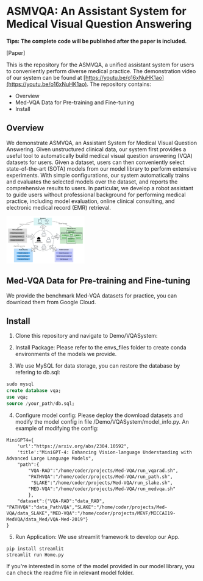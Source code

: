 # ASMVQA: An Assistant System for Medical Visual Question Answering

**Tips: The complete  code will be published after the paper is included.**

[Paper]

This is the repository for the ASMVQA, a unified assistant system for users to conveniently perform diverse medical practice. The demonstration video of our system can be found at [https://youtu.be/o16xNuHK1ao](https://youtu.be/o16xNuHK1ao). The repository contains:

- Overview
- Med-VQA Data for Pre-training and Fine-tuning
- Install

## Overview

We demonstrate ASMVQA, an Assistant System for Medical Visual Question Answering. Given unstructured clinical data, our system first provides a useful tool to automatically build medical visual question answering (VQA) datasets for users. Given a dataset, users can then conveniently select state-of-the-art (SOTA) models from our model library to perform extensive experiments. With simple
configurations, our system automatically trains and evaluates the selected models over the dataset, and reports the comprehensive results to users. In particular, we develop a robot assistant to guide users without professional background for performing medical practice, including model evaluation, online clinical consulting, and electronic medical record (EMR) retrieval.

<img src="/Overview.png" alt="Overview" style="zoom:20%;" />

## Med-VQA Data for Pre-training and Fine-tuning

We provide the benchmark Med-VQA datasets for practice, you can download them from Google Cloud.

## Install

1. Clone this repository and navigate to Demo/VQASystem:

2. Install Package:  Please refer to the envs_files folder to create conda environments of the models we provide. 

3. We use MySQL for data storage,  you can restore the database by refering to db.sql:

```sql
sudo mysql
create database vqa;
use vqa;
source /your_path/db.sql;
```

4. Configure model config: Please deploy the download datasets and modify the model config in file /Demo/VQASystem/model_info.py. An example of modifying the config:

```
MiniGPT4={
    'url':"https://arxiv.org/abs/2304.10592",
    'title':"MiniGPT-4: Enhancing Vision-language Understanding with Advanced Large Language Models",
    "path":{
        "VQA-RAD":"/home/coder/projects/Med-VQA/run_vqarad.sh",
        "PATHVQA":"/home/coder/projects/Med-VQA/run_path.sh",
         "SLAKE":"/home/coder/projects/Med-VQA/run_slake.sh",
        "MED-VQA":"/home/coder/projects/Med-VQA/run_medvqa.sh"
        },
    "dataset":{"VQA-RAD":"data_RAD", "PATHVQA":"data_PathVQA","SLAKE":"/home/coder/projects/Med-VQA/data_SLAKE","MED-VQA":"/home/coder/projects/MEVF/MICCAI19-MedVQA/data_Med/VQA-Med-2019"}
}
```

5. Run Application: We use streamlit framework to develop our App.

```
pip install streamlit
streamlit run Home.py
```

If you're interested in some of the model provided in our model library, you can check the readme file in relevant model folder.







